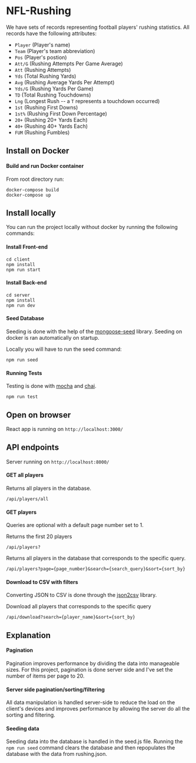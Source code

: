 
  

# NFL-Rushing

We have sets of records representing football players' rushing statistics. All records have the following attributes:

*  `Player` (Player's name)
*  `Team` (Player's team abbreviation)
*  `Pos` (Player's postion)
*  `Att/G` (Rushing Attempts Per Game Average)
*  `Att` (Rushing Attempts)
*  `Yds` (Total Rushing Yards)
*  `Avg` (Rushing Average Yards Per Attempt)
*  `Yds/G` (Rushing Yards Per Game)
*  `TD` (Total Rushing Touchdowns)
*  `Lng` (Longest Rush -- a `T` represents a touchdown occurred)
*  `1st` (Rushing First Downs)
*  `1st%` (Rushing First Down Percentage)
*  `20+` (Rushing 20+ Yards Each)
*  `40+` (Rushing 40+ Yards Each)
*  `FUM` (Rushing Fumbles)

## Install on Docker

#### Build and run Docker container

From root directory run:

```
docker-compose build
docker-compose up
```

## Install locally

You can run the project locally without docker by running the following commands:

#### Install Front-end

```
cd client
npm install
npm run start
```

#### Install Back-end

```
cd server
npm install
npm run dev
```

#### Seed Database

Seeding is done with the help of the [mongoose-seed](https://github.com/seanemmer/mongoose-seed) library. Seeding on docker is ran automatically on startup.

Locally you will have to run the seed command:

```
npm run seed
```  

#### Running Tests

Testing is done with [mocha](https://github.com/mochajs/mocha) and [chai](https://github.com/chaijs/chai).

```
npm run test
```
## Open on browser

React app is running on ```http://localhost:3000/```

## API endpoints

Server running on ```http://localhost:8000/```

#### GET all players

Returns all players in the database.

```/api/players/all```

#### GET players

Queries are optional with a default page number set to 1.

Returns the first 20 players

```/api/players?```

Returns all players in the database that corresponds to the specific query.

```/api/players?page={page_number}&search={search_query}&sort={sort_by}```

#### Download to CSV with filters

Converting JSON to CSV is done through the [json2csv](https://github.com/zemirco/json2csv) library.

Download all players that corresponds to the specific query

```/api/download?search={player_name}&sort={sort_by}```

## Explanation

#### Pagination

Pagination improves performance by dividing the data into manageable sizes. For this project, pagination is done server side and I've set the number of items per page to 20.

#### Server side pagination/sorting/filtering

All data manipulation is handled server-side to reduce the load on the client's devices and improves performance by allowing the server do all the sorting and filtering. 

#### Seeding data

Seeding data into the database is handled in the seed.js file. Running the `npm run seed` command clears the database and then repopulates the database with the data from rushing.json.